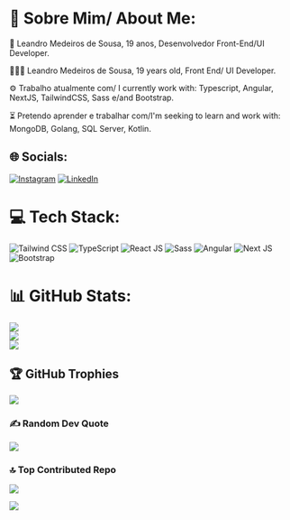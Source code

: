 # 💫 Sobre Mim/ About Me:

👋 Leandro Medeiros de Sousa, 19 anos, Desenvolvedor Front-End/UI Developer.

👋🇺🇸 Leandro Medeiros de Sousa, 19 years old, Front End/ UI Developer.

⚙️ Trabalho atualmente com/ I currently work with: Typescript, Angular, NextJS, TailwindCSS, Sass e/and Bootstrap. 

⏳ Pretendo aprender e trabalhar com/I'm seeking to learn and work with: MongoDB,  Golang, SQL Server, Kotlin.

## 🌐 Socials:
[![Instagram](https://img.shields.io/badge/Instagram-%23E4405F.svg?style-for-the-badge&logo=Instagram&logoColor=white)](https://instagram.com/sousalmd) [![LinkedIn](https://img.shields.io/badge/LinkedIn-%230077B5.svg?style-for-the-badge&logo=linkedin&logoColor=white)](https://linkedin.com/in/leosousadev) 


# 💻 Tech Stack:
![Tailwind CSS](https://img.shields.io/badge/Tailwind-cyan?style=for-the-badge&logo=tailwindcss&logoColor=white)
![TypeScript](https://img.shields.io/badge/TypeScript-blue?style=for-the-badge&logo=typescript&logoColor=white) ![React JS](https://img.shields.io/badge/React-blue?style=for-the-badge&logo=react&logoColor=white) ![Sass](https://img.shields.io/badge/Sass-pink?style=for-the-badge&logo=sass&logoColor=white)
![Angular](https://img.shields.io/badge/angular-%23DD0031.svg?style=for-the-badge&logo=angular&logoColor=white) ![Next JS](https://img.shields.io/badge/Next-black?style=for-the-badge&logo=next.js&logoColor=white)   ![Bootstrap](https://img.shields.io/badge/bootstrap-%238511FA.svg?style=for-the-badge&logo=bootstrap&logoColor=white)
# 📊 GitHub Stats:
![](https://github-readme-stats.vercel.app/api?username=sousalmdev&theme=dark&hide_border=false&include_all_commits=true&count_private=false)<br/>
![](https://github-readme-streak-stats.herokuapp.com/?user=sousalmdev&theme=dark&hide_border=false)<br/>
![](https://github-readme-stats.vercel.app/api/top-langs/?username=sousalmdev&theme=dark&hide_border=false&include_all_commits=true&count_private=false&layout=compact)

## 🏆 GitHub Trophies
![](https://github-profile-trophy.vercel.app/?username=sousalmdev&theme=radical&no-frame=true&no-bg=false&margin-w=4)

### ✍️ Random Dev Quote
![](https://quotes-github-readme.vercel.app/api?type=horizontal&theme=merko)

### 🔝 Top Contributed Repo
![](https://github-contributor-stats.vercel.app/api?username=sousalmdev&limit=5&theme=dark&combine_all_yearly_contributions=true)

[![](https://visitcount.itsvg.in/api?id=sousalmdev&icon=2&color=12)](https://visitcount.itsvg.in)

